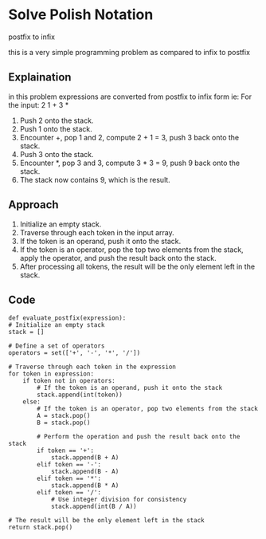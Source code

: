 # Solve Polish Notation
postfix to infix

this is a very simple programming problem as compared to infix to postfix

## Explaination
in this problem expressions are converted from postfix to infix form
ie:
    For the input: 2 1 + 3 *

1. Push 2 onto the stack.
2. Push 1 onto the stack.
3. Encounter +, pop 1 and 2, compute 2 + 1 = 3, push 3 back onto the stack.
4. Push 3 onto the stack.
5. Encounter *, pop 3 and 3, compute 3 * 3 = 9, push 9 back onto the stack.
6. The stack now contains 9, which is the result.

## Approach
1. Initialize an empty stack.
2. Traverse through each token in the input array.
3. If the token is an operand, push it onto the stack.
4. If the token is an operator, pop the top two elements from the stack, apply the operator, and push the result back onto the stack.
5. After processing all tokens, the result will be the only element left in the stack.

## Code

    def evaluate_postfix(expression):
    # Initialize an empty stack
    stack = []

    # Define a set of operators
    operators = set(['+', '-', '*', '/'])

    # Traverse through each token in the expression
    for token in expression:
        if token not in operators:
            # If the token is an operand, push it onto the stack
            stack.append(int(token))
        else:
            # If the token is an operator, pop two elements from the stack
            A = stack.pop()
            B = stack.pop()

            # Perform the operation and push the result back onto the stack
            if token == '+':
                stack.append(B + A)
            elif token == '-':
                stack.append(B - A)
            elif token == '*':
                stack.append(B * A)
            elif token == '/':
                # Use integer division for consistency
                stack.append(int(B / A))

    # The result will be the only element left in the stack
    return stack.pop()

